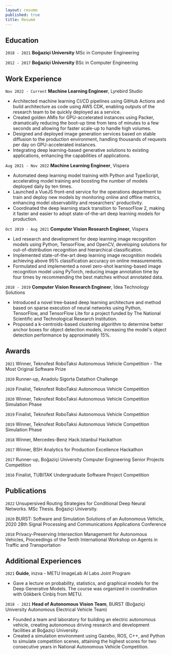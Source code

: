 ```yaml
---
layout: resume
published: true
title: Resumé
---
```



## Education

`2018 - 2021`
__Boğaziçi  University__
MSc in Computer Engineering

`2012 - 2017`
__Boğaziçi  University__
BSc in Computer Engineering

## Work Experience

`Nov 2022 - Current`
__Machine Learning Engineer__, Lyrebird Studio
- Architected machine learning CI/CD pipelines using GitHub Actions and build architecture as code using AWS CDK, enabling outputs of the research team to be quickly deployed as a service.
- Created golden AMIs for GPU-accelerated instances using Packer, dramatically reducing the boot-up time from tens of minutes to a few seconds and allowing for faster scale-up to handle high volumes.
- Designed and deployed image generation services based on stable diffusion to the production environment, handling thousands of requests per day on GPU-accelerated instances.
- Integrating deep learning-based generative solutions to existing applications, enhancing the capabilities of applications.

`Aug 2021 - Nov 2022`
__Machine Learning Engineer__, Vispera
- Automated deep learning model training with Python and TypeScript, accelerating model training and boosting the number of models deployed daily by ten times.
- Launched a VueJS front-end service for the operations department to train and deploy new models by monitoring online and offline metrics, enhancing model observability and researchers' productivity.
- Coordinated the deep learning stack transition to TensorFlow 2, making it faster and easier to adopt state-of-the-art deep learning models for production.

`Oct 2019 - Aug 2021`
__Computer Vision Research Engineer__, Vispera
- Led research and development for deep learning image recognition models using Python, TensorFlow, and OpenCV, developing solutions for out-of-distribution recognition and hierarchical classification.
- Implemented state-of-the-art deep learning image recognition models achieving above 95\% classification accuracy on online measurements. 
- Formulated and implemented a novel zero-shot learning-based image recognition model using PyTorch, reducing image annotation time by four times by recommending the best matches without annotated data.

`2018 - 2019`
__Computer Vision Research Engineer__, İdea Technology Solutions
- Introduced a novel tree-based deep learning architecture and method based on sparse execution of neural networks using Python, TensorFlow, and TensorFlow Lite for a project funded by The National Scientific and Technological Research Institution.
- Proposed a k-centroids-based clustering algorithm to determine better anchor boxes for object detection models, increasing the model's object detection performance by approximately 15%.

## Awards

`2021`
Winner, Teknofest RoboTaksi Autonomous Vehicle Competition - The Most Original Software Prize

`2020`
Runner-up, Anadolu Sigorta Datathon Challenge

`2020`
Finalist, Teknofest RoboTaksi Autonomous Vehicle Competition

`2020`
Winner, Teknofest RoboTaksi Autonomous Vehicle Competition Simulation Phase

`2019`
Finalist, Teknofest RoboTaksi Autonomous Vehicle Competition

`2019`
Winner, Teknofest RoboTaksi Autonomous Vehicle Competition Simulation Phase

`2018`
Winner, Mercedes-Benz Hack.Istanbul Hackathon

`2017`
Winner, BSH Analytics for Production Excellence Hackathon

`2017`
Runner-up, Boğaziçi University Computer Engineering Senior Projects Competition

`2016`
Finalist, TUBITAK Undergraduate Software Project Competition


## Publications

`2022`
Unsupersived Routing Strategies for Conditional Deep Neural Networks. MSc Thesis. Boğaziçi University.

`2020`
BURST: Software and Simulation Solutions of an Autonomous Vehicle, 2020 28th Signal Processing and Communications Applications Conference

`2018`
Privacy-Preserving Intersection Management for Autonomous Vehicles, Proceedings of the Tenth International Workshop on Agents in Traffic and Transportation

## Additional Experiences

`2021`
__Guide__, inzva - METU ImageLab AI Labs Joint Program
- Gave a lecture on probability, statistics, and graphical models for the Deep Generative Models. The course was organized in coordination with Gökberk Cinbiş from METU.

`2018 - 2021`
__Head of Autonomous Vision Team__, BURST (Boğaziçi University Autonomous Electrical Vehicle Team)
- Founded a team and laboratory for building an electric autonomous vehicle, creating autonomous driving research and development facilities at Boğaziçi University.
- Created a simulation environment using Gazebo, ROS, C++, and Python to simulate competition scenes, attaining the highest scores for two consecutive years in National Autonomous Vehicle Competition.


<!-- ### Footer

Last updated: May 2013 -->
